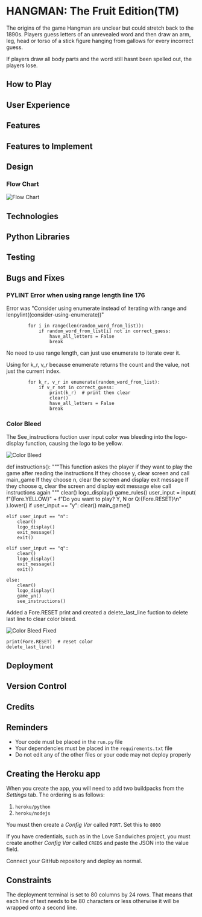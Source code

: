 # HANGMAN: The Fruit Edition(TM)

The origins of the game Hangman are unclear but could stretch back
to the 1890s. Players guess letters of an unrevealed word and then
draw an arm, leg, head or torso of a stick figure hanging from
gallows for every incorrect guess.

If players draw all body parts and the word still hasnt
been spelled out, the players lose.

## How to Play

## User Experience

## Features

## Features to Implement

## Design

### Flow Chart

![Flow Chart](./assets/readme/hangmanfc.jpg)

## Technologies

## Python Libraries

## Testing

## Bugs and Fixes

### PYLINT Error when using range length line 176

Error was "Consider using enumerate instead of iterating with range and lenpylint((consider-using-enumerate))"

            for i in range(len(random_word_from_list)):
                if random_word_from_list[i] not in correct_guess:
                    have_all_letters = False
                    break

No need to use range length, can just use enumerate to iterate over it.

Using for k_r, v_r because enumerate returns the count and the value, not just the current index.

            for k_r, v_r in enumerate(random_word_from_list):
                if v_r not in correct_guess:
                    print(k_r)  # print then clear
                    clear()
                    have_all_letters = False
                    break

### Color Bleed

The See_instructions fuction user input color was bleeding into the logo-display function, causing the logo to be yellow.

![Color Bleed](./assets/readme/colorbleedrm.jpg)

def instructions():
    """This function askes the player if they want to play the game
    after reading the instructions
    If they choose y, clear screen and call main_game
    If they choose n, clear the screen and display exit message
    If they choose q, clear the screen and display exit message
    else call instructions again
    """
    clear()
    logo_display()
    game_rules()
    user_input = input(
        f"{Fore.YELLOW}" + f"Do you want to play? Y, N or Q:{Fore.RESET}\n"
    ).lower()
    if user_input == "y":
        clear()
        main_game()

    elif user_input == "n":
        clear()
        logo_display()
        exit_message()
        exit()

    elif user_input == "q":
        clear()
        logo_display()
        exit_message()
        exit()

    else:
        clear()
        logo_display()
        game_yn()
        see_instructions()

Added a Fore.RESET print and created a delete_last_line fuction to delete last line to clear color bleed.

![Color Bleed Fixed](./assets/readme/colorbleedfixedrm.jpg)

    print(Fore.RESET)  # reset color
    delete_last_line()
## Deployment

## Version Control

## Credits

## Reminders

* Your code must be placed in the `run.py` file
* Your dependencies must be placed in the `requirements.txt` file
* Do not edit any of the other files or your code may not deploy properly

## Creating the Heroku app

When you create the app, you will need to add two buildpacks from the _Settings_ tab. The ordering is as follows:

1. `heroku/python`
2. `heroku/nodejs`

You must then create a _Config Var_ called `PORT`. Set this to `8000`

If you have credentials, such as in the Love Sandwiches project, you must create another _Config Var_ called `CREDS` and paste the JSON into the value field.

Connect your GitHub repository and deploy as normal.

## Constraints

The deployment terminal is set to 80 columns by 24 rows. That means that each line of text needs to be 80 characters or less otherwise it will be wrapped onto a second line.
